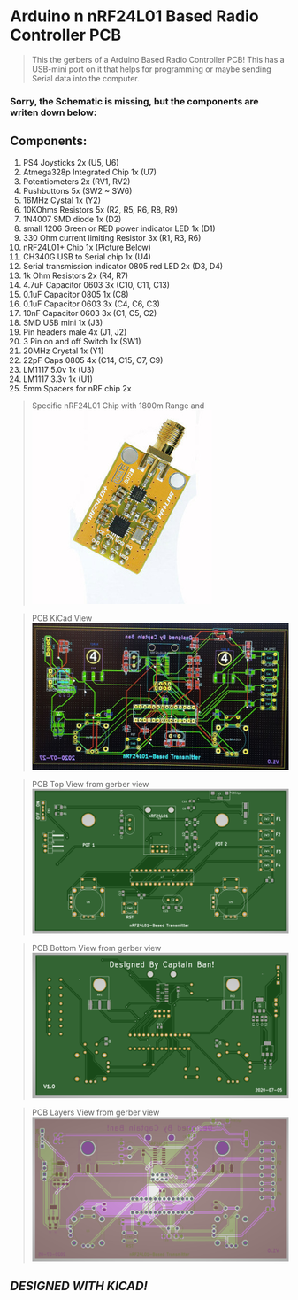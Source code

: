 # Arduino n nRF24L01 Based Radio Controller PCB

>This the gerbers of a Arduino Based Radio Controller PCB!
This has a USB-mini port on it that helps for programming or maybe sending Serial data into the computer.

### **Sorry, the Schematic is missing, but the components are writen down below:**

## Components:
1. PS4 Joysticks 2x (U5, U6)
2. Atmega328p Integrated Chip 1x (U7)
3. Potentiometers 2x (RV1, RV2)
4. Pushbuttons 5x (SW2 ~ SW6)
5. 16MHz Cystal 1x (Y2)
6. 10KOhms Resistors 5x (R2, R5, R6, R8, R9)
7. 1N4007 SMD diode 1x (D2)
8. small 1206 Green or RED power indicator LED 1x (D1)
9. 330 Ohm current limiting Resistor 3x (R1, R3, R6)
10. nRF24L01+ Chip 1x (Picture Below)
11. CH340G USB to Serial chip 1x (U4)
12. Serial transmission indicator 0805 red LED 2x (D3, D4)
13. 1k Ohm Resistors 2x (R4, R7)
14. 4.7uF Capacitor 0603 3x (C10, C11, C13)
15. 0.1uF Capacitor 0805 1x (C8)
16. 0.1uF Capacitor 0603 3x (C4, C6, C3)
17. 10nF Capacitor 0603 3x (C1, C5, C2)
18. SMD USB mini 1x (J3)
19. Pin headers male 4x (J1, J2)
20. 3 Pin on and off Switch 1x (SW1)
21. 20MHz Crystal 1x (Y1)
22. 22pF Caps 0805 4x (C14, C15, C7, C9)
23. LM1117 5.0v 1x (U3)
24. LM1117 3.3v 1x (U1)
25. 5mm Spacers for nRF chip 2x


> Specific nRF24L01 Chip with 1800m Range and 
![](images/nrfyellow.jpg)
 
> PCB KiCad View
![](images/KiCad.jpeg)

> PCB Top View from gerber view
![](images/Up.PNG)

> PCB Bottom View from gerber view
![](images/Down.PNG)

> PCB Layers View from gerber view
![](images/Layers.PNG)

## ***DESIGNED WITH KICAD!***